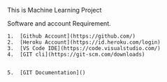 This is Machine Learning Project 

Software and account Requirement.
    
    1.  [Github Account](https://github.com/)
    2.  [Heroku Account](https://id.heroku.com/login)
    3.  [VS Code IDE](https://code.visualstudio.com/)
    4.  [GIT cli](https://git-scm.com/downloads)

    
    5.  [GIT Documentation]()